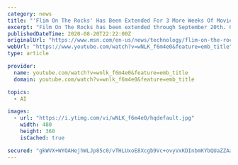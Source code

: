 ```yaml
---
category: news
title: "'Flim On The Rocks' Has Been Extended For 3 More Weeks Of Movies"
excerpt: "Film On The Rocks has been extended through September 20th. CBS Denver WSET Lynchburg/Roanoke Like us on Facebook to see similar stories Please give an overall site rating:"
publishedDateTime: 2020-08-20T22:22:00Z
originalUrl: "https://www.msn.com/en-us/news/technology/flim-on-the-rocks-has-been-extended-for-3-more-weeks-of-movies/vi-BB18cIQB"
webUrl: "https://www.youtube.com/watch?v=wNLK_f6m4e0&feature=emb_title"
type: article

provider:
  name: youtube.com/watch?v=wnlk_f6m4e0&feature=emb_title
  domain: youtube.com/watch?v=wnlk_f6m4e0&feature=emb_title

topics:
  - AI

images:
  - url: "https://i.ytimg.com/vi/wNLK_f6m4e0/hqdefault.jpg"
    width: 480
    height: 360
    isCached: true

secured: "gkWVX+WYOAHejhWLJp85c0/vTHLUxoE8Xcgb9Vc+ovyVxKDInbmKYbQUaZZAa9f/KJ7BSxipEuRndYN9fT/EPwlFtrqfkONF47nEN335XOrqxtfJNp5L4Kag2yh5iR5fWpRCnC3RyC8/lZSBax1TH9Od+PQsgZtigHKl4CWIHB6Lee8EIZypebPDeG+LPLglbwYMBVGWdfm4dcXCJfceriUNYBdIHMgrr4IHtQXRx9AjZIxhQIi3DCnrw/5cwgbovHX4Wcz94rGASBmrFTbvp2mOmmmtFVyRJplFcWF1lCM0FlrljjWavgsgMjbTwAzfg8DU5Xc5AwwbNekbN8ocv1DUvZEQfU+/ZELujlSgGz0=;Y3DIiiiKvDiUmpDgNUxGqA=="
---
```


